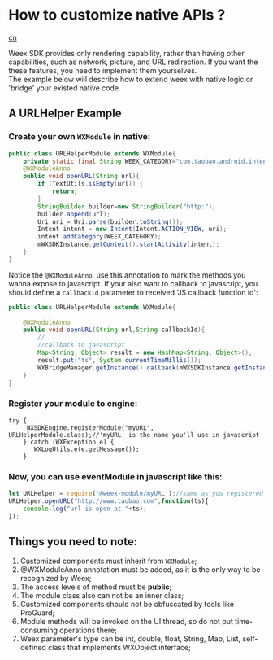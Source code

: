 # How[]() to customize native APIs ?
<a href="https://github.com/weexteam/article/wiki/%E6%AC%A2%E8%BF%8E%E5%8F%82%E4%B8%8EWeex%E4%B8%AD%E6%96%87%E6%96%87%E6%A1%A3%E7%BF%BB%E8%AF%91"  class="weex-translate incomplete">cn</a>

Weex SDK provides only rendering capability, rather than having other capabilities, such as network, picture, and URL redirection. If you want the these features, you need to implement them yourselves.   
The example below will describe how to extend weex with native logic or 'bridge' your existed native code.

## A URLHelper Example
### Create your own `WXModule` in native:   

```java
public class URLHelperModule extends WXModule{
	private static final String WEEX_CATEGORY="com.taobao.android.intent.category.WEEX";
	@WXModuleAnno
	public void openURL(String url){
		if (TextUtils.isEmpty(url)) {
			return;
		}
		StringBuilder builder=new StringBuilder("http:");
		builder.append(url);
		Uri uri = Uri.parse(builder.toString());
        Intent intent = new Intent(Intent.ACTION_VIEW, uri);
		intent.addCategory(WEEX_CATEGORY);
        mWXSDKInstance.getContext().startActivity(intent);
	}
}

```

Notice the `@WXModuleAnno`, use this annotation to mark the methods you wanna expose to javascript.
If your also want to callback to javascript, you should define a `callbackId` parameter to received 'JS callback function id':

```java
public class URLHelperModule extends WXModule{
	
	@WXModuleAnno
	public void openURL(String url,String callbackId){
		//...
		//callback to javascript 
		Map<String, Object> result = new HashMap<String, Object>();
		result.put("ts", System.currentTimeMillis());
		WXBridgeManager.getInstance().callback(mWXSDKInstance.getInstanceId(), callbackId, result);
	}
}
```


### Register your module to engine:
```
try {
	 WXSDKEngine.registerModule("myURL", URLHelperModule.class);//'myURL' is the name you'll use in javascript
	} catch (WXException e) {
	   WXLogUtils.e(e.getMessage());
	}
```
### Now, you can use eventModule in javascript like this:   

```javascript
let URLHelper = require('@weex-module/myURL');//same as you registered
URLHelper.openURL("http://www.taobao.com",function(ts){
	console.log("url is open at "+ts);
});

```


## Things you need to note:
1. Customized components must inherit from `WXModule`;
2. @WXModuleAnno annotation must be added, as it is the only way to be recognized by Weex;
3. The access levels of method must be **public**;
4. The module class also can not be an inner class;
5. Customized components should not be obfuscated by tools like ProGuard;
6. Module methods will be invoked on the UI thread, so do not put time-consuming operations there;
7. Weex parameter's type can be int, double, float, String, Map, List, self-defined class that implements WXObject interface;
